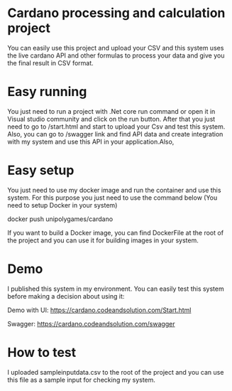 # Cardano processing and calculation project

You can easily use this project and upload your CSV and this system uses the live cardano API and other formulas to process your data and give you the final result in CSV format.

# Easy running

You just need to run a project with .Net core run command or open it in Visual studio community and click on the run button. After that you just need to go to /start.html and start to upload your Csv and test this system. Also, you can go to /swagger link and find API data and create integration with my system and use this API in your application.Also,

# Easy setup

You just need to use my docker image and run the container and use this system. For this purpose you just need to use the command below (You need to setup Docker in your system)

docker push unipolygames/cardano

If you want to build a Docker image, you can find DockerFile at the root of the project and you can use it for building images in your system.

# Demo

I published this system in my environment. You can easily test this system before making a decision about using it:

Demo with UI: https://cardano.codeandsolution.com/Start.html

Swagger: https://cardano.codeandsolution.com/swagger

# How to test

I uploaded sampleinputdata.csv to the root of the project and you can use this file as a sample input for checking my system.
